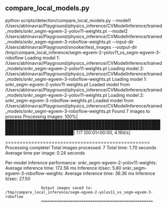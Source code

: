 ## compare_local_models.py

python scripts/detection/compare_local_models.py --model1 /Users/abhinavrai/Playground/physics_inference/CVModelInference/trained_models/snkr_segm-egvem-2-yolov11-weights.pt --model2 /Users/abhinavrai/Playground/physics_inference/CVModelInference/trained_models/snkr_segm-egvem-3-roboflow-weights.pt --input-dir /Users/abhinavrai/Playground/snooker/test_images --output-dir /tmp/compare_local_inference/segm-egvem-2-yolov11_vs_segm-egvem-3-roboflow
Loading model 1: /Users/abhinavrai/Playground/physics_inference/CVModelInference/trained_models/snkr_segm-egvem-2-yolov11-weights.pt
Loading model 2: /Users/abhinavrai/Playground/physics_inference/CVModelInference/trained_models/snkr_segm-egvem-3-roboflow-weights.pt
Loading model 1: snkr_segm-egvem-2-yolov11-weights.pt
Loaded model from /Users/abhinavrai/Playground/physics_inference/CVModelInference/trained_models/snkr_segm-egvem-2-yolov11-weights.pt
Loading model 2: snkr_segm-egvem-3-roboflow-weights.pt
Loaded model from /Users/abhinavrai/Playground/physics_inference/CVModelInference/trained_models/snkr_segm-egvem-3-roboflow-weights.pt
Found 7 images to process
Processing images: 100%|██████████████████████████████████████████████████████████████████████████████████████████████████████████████████████████| 7/7 [00:01<00:00,  4.16it/s]

==================================================
Processing complete!
Total images processed: 7
Total time: 1.70 seconds
Average time per image: 0.24 seconds

Per-model inference performance:
  snkr_segm-egvem-2-yolov11-weights:
      Average inference time: 172.56 ms
          Inference it/sec: 5.80
            snkr_segm-egvem-3-roboflow-weights:
                Average inference time: 36.36 ms
                    Inference it/sec: 27.50

                    Output images saved to: /tmp/compare_local_inference/segm-egvem-2-yolov11_vs_segm-egvem-3-roboflow
                    ==================================================

